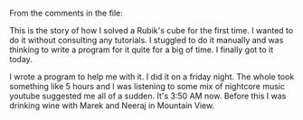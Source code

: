 From the comments in the file:

This is the story of how I solved a Rubik's cube for the first time. I wanted to do it without consulting
 any tutorials. I stuggled to do it manually and was thinking to write a program for it quite for a big 
  of time. I finally got to it today.
 
 I wrote a program to help me with it. I did it on a friday night. The whole took something like
 5 hours and I was listening to some mix of nightcore music youtube suggested me all of a sudden.
  It's 3:50 AM now. Before this I was drinking wine with Marek and Neeraj in Mountain View.
 
